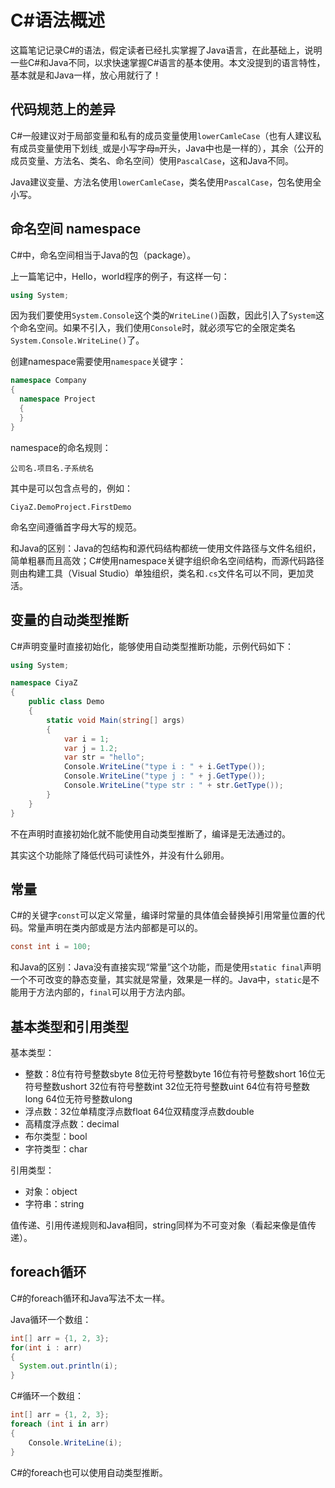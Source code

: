 # C#语法概述

这篇笔记记录C#的语法，假定读者已经扎实掌握了Java语言，在此基础上，说明一些C#和Java不同，以求快速掌握C#语言的基本使用。本文没提到的语言特性，基本就是和Java一样，放心用就行了！

## 代码规范上的差异

C#一般建议对于局部变量和私有的成员变量使用`lowerCamleCase`（也有人建议私有成员变量使用下划线`_`或是小写字母`m`开头，Java中也是一样的），其余（公开的成员变量、方法名、类名、命名空间）使用`PascalCase`，这和Java不同。

Java建议变量、方法名使用`lowerCamleCase`，类名使用`PascalCase`，包名使用全小写。

## 命名空间 namespace

C#中，命名空间相当于Java的包（package）。

上一篇笔记中，Hello，world程序的例子，有这样一句：
```csharp
using System;
```

因为我们要使用`System.Console`这个类的`WriteLine()`函数，因此引入了`System`这个命名空间。如果不引入，我们使用`Console`时，就必须写它的全限定类名`System.Console.WriteLine()`了。

创建namespace需要使用`namespace`关键字：

```csharp
namespace Company
{
  namespace Project
  {
  }
}
```

namespace的命名规则：
```
公司名.项目名.子系统名
```

其中是可以包含点号的，例如：
```
CiyaZ.DemoProject.FirstDemo
```

命名空间遵循首字母大写的规范。

和Java的区别：Java的包结构和源代码结构都统一使用文件路径与文件名组织，简单粗暴而且高效；C#使用namespace关键字组织命名空间结构，而源代码路径则由构建工具（Visual Studio）单独组织，类名和`.cs`文件名可以不同，更加灵活。

## 变量的自动类型推断

C#声明变量时直接初始化，能够使用自动类型推断功能，示例代码如下：

```csharp
using System;

namespace CiyaZ
{
    public class Demo
    {
        static void Main(string[] args)
        {
            var i = 1;
            var j = 1.2;
            var str = "hello";
            Console.WriteLine("type i : " + i.GetType());
            Console.WriteLine("type j : " + j.GetType());
            Console.WriteLine("type str : " + str.GetType());
        }
    }
}
```

不在声明时直接初始化就不能使用自动类型推断了，编译是无法通过的。

其实这个功能除了降低代码可读性外，并没有什么卵用。

## 常量

C#的关键字`const`可以定义常量，编译时常量的具体值会替换掉引用常量位置的代码。常量声明在类内部或是方法内部都是可以的。

```csharp
const int i = 100;
```

和Java的区别：Java没有直接实现“常量”这个功能，而是使用`static final`声明一个不可改变的静态变量，其实就是常量，效果是一样的。Java中，`static`是不能用于方法内部的，`final`可以用于方法内部。

## 基本类型和引用类型

基本类型：

* 整数：8位有符号整数sbyte 8位无符号整数byte 16位有符号整数short 16位无符号整数ushort 32位有符号整数int 32位无符号整数uint 64位有符号整数long 64位无符号整数ulong
* 浮点数：32位单精度浮点数float 64位双精度浮点数double
* 高精度浮点数：decimal
* 布尔类型：bool
* 字符类型：char

引用类型：

* 对象：object
* 字符串：string

值传递、引用传递规则和Java相同，string同样为不可变对象（看起来像是值传递）。

## foreach循环

C#的foreach循环和Java写法不太一样。

Java循环一个数组：
```java
int[] arr = {1, 2, 3};
for(int i : arr)
{
  System.out.println(i);
}
```

C#循环一个数组：
```csharp
int[] arr = {1, 2, 3};
foreach (int i in arr)
{
    Console.WriteLine(i);
}
```

C#的foreach也可以使用自动类型推断。
